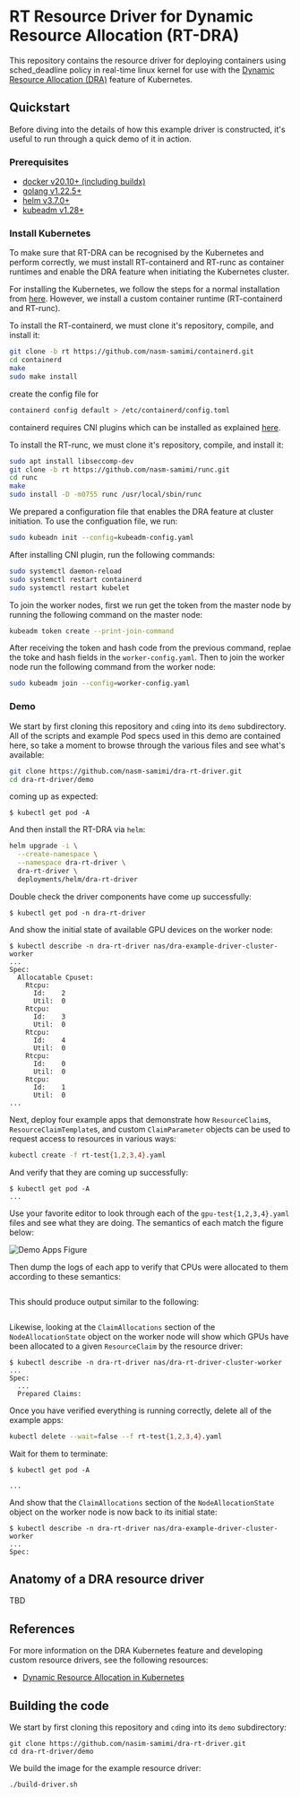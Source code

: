 # RT Resource Driver for Dynamic Resource Allocation (RT-DRA)

This repository contains the resource driver for deploying containers using sched_deadline policy in real-time linux kernel for use with the [Dynamic
Resource Allocation
(DRA)](https://kubernetes.io/docs/concepts/scheduling-eviction/dynamic-resource-allocation/)
feature of Kubernetes.

## Quickstart

Before diving into the details of how this example driver is constructed, it's
useful to run through a quick demo of it in action.


### Prerequisites

<!-- * [GNU Make 3.81+](https://www.gnu.org/software/make/)
* [GNU Tar 1.34+](https://www.gnu.org/software/tar/) -->
* [docker v20.10+ (including buildx)](https://docs.docker.com/engine/install/)
* [golang v1.22.5+](https://go.dev/doc/install)
* [helm v3.7.0+](https://helm.sh/docs/intro/install/)
* [kubeadm v1.28+](https://kubernetes.io/docs/reference/setup-tools/kubeadm/)

### Install Kubernetes
To make sure that RT-DRA can be recognised by the Kubernetes and perform correctly, we must install RT-containerd and RT-runc as container runtimes and enable the DRA feature when initiating the Kubernetes cluster. 

For installing the Kubernetes, we follow the steps for a normal installation from [here](https://kubernetes.io/docs/setup/production-environment/tools/kubeadm/install-kubeadm/).
However, we install a custom container runtime (RT-containerd and RT-runc).

To install the RT-containerd, we must clone it's repository, compile, and install it:

```bash
git clone -b rt https://github.com/nasm-samimi/containerd.git
cd containerd
make
sudo make install
```
create the config file for 

```bash
containerd config default > /etc/containerd/config.toml 
```

containerd requires CNI plugins which can be installed as explained [here](https://github.com/containerd/containerd/blob/main/docs/getting-started.md).

To install the RT-runc, we must clone it's repository, compile, and install it:
```bash
sudo apt install libseccomp-dev
git clone -b rt https://github.com/nasm-samimi/runc.git
cd runc
make
sudo install -D -m0755 runc /usr/local/sbin/runc
```

We prepared a configuration file that enables the DRA feature at cluster initiation. To use the configuation file, we run:
```bash
sudo kubeadn init --config=kubeadm-config.yaml
```
After installing CNI plugin, run the following commands:
```bash
sudo systemctl daemon-reload
sudo systemctl restart containerd
sudo systemctl restart kubelet
```

To join the worker nodes, first we run get the token from the master node by running the following command on the master node:
```bash
kubeadm token create --print-join-command
```
After receiving the token and hash code from the previous command, replae the toke and hash fields in the `worker-config.yaml`. Then to join the worker node run the following command from the worker node:

```bash
sudo kubeadm join --config=worker-config.yaml
```

### Demo
We start by first cloning this repository and `cd`ing into its `demo`
subdirectory. All of the scripts and example Pod specs used in this demo are
contained here, so take a moment to browse through the various files and see
what's available:
```bash
git clone https://github.com/nasm-samimi/dra-rt-driver.git
cd dra-rt-driver/demo
```


coming up as expected:
```console
$ kubectl get pod -A

```

And then install the RT-DRA via `helm`:
```bash
helm upgrade -i \
  --create-namespace \
  --namespace dra-rt-driver \
  dra-rt-driver \
  deployments/helm/dra-rt-driver
```

Double check the driver components have come up successfully:
```console
$ kubectl get pod -n dra-rt-driver

```

And show the initial state of available GPU devices on the worker node:
```console
$ kubectl describe -n dra-rt-driver nas/dra-example-driver-cluster-worker
...
Spec:
  Allocatable Cpuset:
    Rtcpu:
      Id:    2
      Util:  0
    Rtcpu:
      Id:    3
      Util:  0
    Rtcpu:
      Id:    4
      Util:  0
    Rtcpu:
      Id:    0
      Util:  0
    Rtcpu:
      Id:    1
      Util:  0
...
```

Next, deploy four example apps that demonstrate how `ResourceClaim`s,
`ResourceClaimTemplate`s, and custom `ClaimParameter` objects can be used to
request access to resources in various ways:
```bash
kubectl create -f rt-test{1,2,3,4}.yaml
```

And verify that they are coming up successfully:
```console
$ kubectl get pod -A
...
```

Use your favorite editor to look through each of the `gpu-test{1,2,3,4}.yaml`
files and see what they are doing. The semantics of each match the figure
below:

![Demo Apps Figure](demo/demo-apps.png?raw=true "Semantics of the applications requesting resources from the example DRA resource driver.")

Then dump the logs of each app to verify that CPUs were allocated to them
according to these semantics:
```bash

```

This should produce output similar to the following:
```bash

```


Likewise, looking at the `ClaimAllocations` section of the
`NodeAllocationState` object on the worker node will show which GPUs have been
allocated to a given `ResourceClaim` by the resource driver:
```console
$ kubectl describe -n dra-rt-driver nas/dra-rt-driver-cluster-worker
...
Spec:
  ...
  Prepared Claims:

```

Once you have verified everything is running correctly, delete all of the
example apps:
```bash
kubectl delete --wait=false --f rt-test{1,2,3,4}.yaml
```

Wait for them to terminate:
```console
$ kubectl get pod -A

...
```

And show that the `ClaimAllocations` section of the `NodeAllocationState`
object on the worker node is now back to its initial state:
```console
$ kubectl describe -n dra-rt-driver nas/dra-example-driver-cluster-worker
...
Spec:
```

## Anatomy of a DRA resource driver

TBD


## References

For more information on the DRA Kubernetes feature and developing custom resource drivers, see the following resources:

* [Dynamic Resource Allocation in Kubernetes](https://kubernetes.io/docs/concepts/scheduling-eviction/dynamic-resource-allocation/)


## Building the code 
We start by first cloning this repository and `cd`ing into its `demo`
subdirectory:
```
git clone https://github.com/nasim-samimi/dra-rt-driver.git
cd dra-rt-driver/demo
```
We build the image for the example resource driver:
```bash
./build-driver.sh
```
<!-- error with containrd

ls -l /usr/bin/containerd
ls -l /usr/local/bin/containerd

sudo rm -f /usr/bin/containerd  # Remove the existing /usr/bin/containerd binary
sudo ln -s /usr/local/bin/containerd /usr/bin/containerd  # Create a symbolic link -->